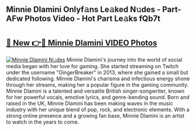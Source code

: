 ## Minnie Dlamini Onlyf𝚊ns Le𝚊ked N𝚞des - Part-AFw Photos Video - Hot Part Le𝚊ks fQb7t

# <h2><a href="http://ab55732.deff.icu/?id=Minnie+Dlamini">🔗 New 👉🔴 Minnie Dlamini VIDEO Photos</a></h2>

[![Minnie Dlamini N𝚞des](https://i.imgur.com/rIISA9y.gif)](http://ab55732.deff.icu/?id=Minnie+Dlamini)
Minnie Dlamini's journey into the world of social media began with her love for gaming. She started streaming on Twitch under the username "GingerBreaker" in 2013, where she gained a small but dedicated following. Minnie Dlamini's charisma and infectious energy shone through her streams, making her a popular figure in the gaming community. Minnie Dlamini is a talented and versatile British singer-songwriter, known for her powerful vocals, emotive lyrics, and genre-bending sound. Born and raised in the UK, Minnie Dlamini has been making waves in the music industry with her unique blend of pop, rock, and electronic elements. With a strong online presence and a growing fan base, Minnie Dlamini is an artist to watch in the years to come.
